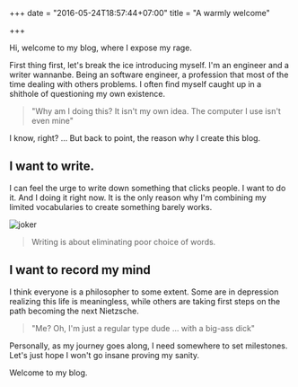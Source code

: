 +++
date = "2016-05-24T18:57:44+07:00"
title = "A warmly welcome"

+++

Hi, welcome to my blog, where I expose my rage.

First thing first, let's break the ice introducing myself. I'm an engineer and a writer wannanbe.
Being an software engineer, a profession that most of the time dealing with others 
problems. I often find myself caught up in a shithole of questioning my own existence.

> "Why am I doing this? It isn't my own idea. The computer I use isn't even mine"  

I know, right? ... But back to point, the reason why I create this blog.

## I want to write.

I can feel the urge to write down something that clicks people. I want to do it. And I
doing it right now. It is the only reason why I'm combining my limited vocabularies 
to create something barely works.   

![joker](http://i.imgur.com/TwRKVsd.gif)

> Writing is about eliminating poor choice of words.

## I want to record my mind

I think everyone is a philosopher to some extent. Some are in depression realizing
this life is meaningless, while others are taking first steps on the path becoming the next Nietzsche.

> "Me? Oh, I'm just a regular type dude ... with a big-ass dick"

Personally, as my journey goes along, I need somewhere to set milestones. Let's just hope I won't
go insane proving my sanity.       

Welcome to my blog.
    